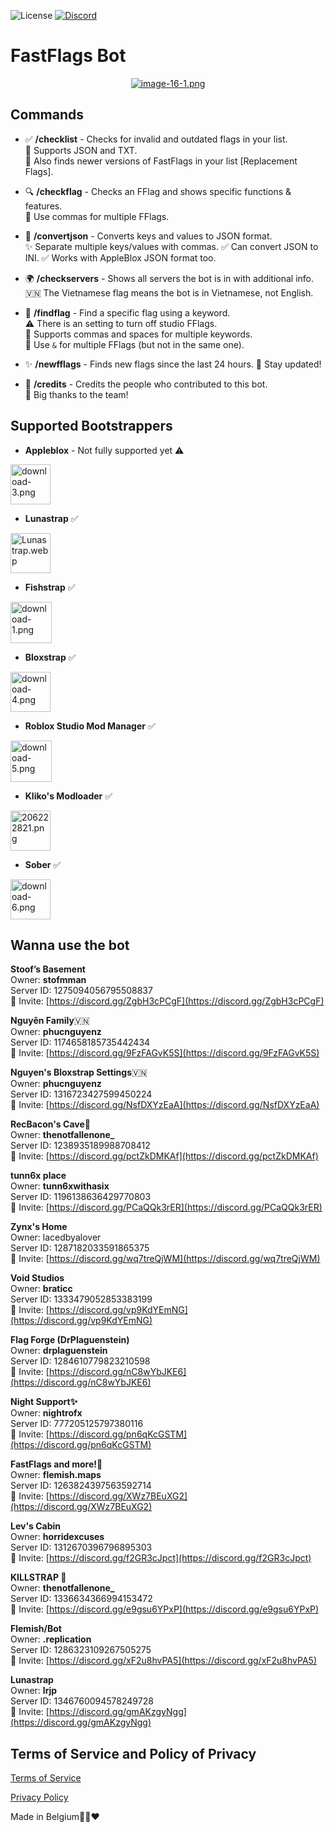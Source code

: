  ![License](https://img.shields.io/badge/License-ARR-blue?style=plastic&labelColor=white) [![Discord](https://img.shields.io/discord/1286323109267505275?style=plastic&logo=discord&label=Discord&labelColor=white&color=blue)](https://discord.gg/xF2u8hvPA5)

# FastFlags Bot

<p align="center">
  <a href="https://postimg.cc/LhP8Qmfj">
    <img src="https://i.postimg.cc/8kKf55zX/image-16-1.png" alt="image-16-1.png">
  </a>
</p>



## Commands

- ✅ **/checklist** - Checks for invalid and outdated flags in your list.  
  📄 Supports JSON and TXT.  
  🔄 Also finds newer versions of FastFlags in your list [Replacement Flags].

- 🔍 **/checkflag** - Checks an FFlag and shows specific functions & features.  
  📝 Use commas for multiple FFlags.

- 🔄 **/convertjson** - Converts keys and values to JSON format.  
  ✨ Separate multiple keys/values with commas.
  ✅ Can convert JSON to INI.
  ✅ Works with AppleBlox JSON format too.



- 🌍 **/checkservers** - Shows all servers the bot is in with additional info.  
  🇻🇳 The Vietnamese flag means the bot is in Vietnamese, not English.

- 🔎 **/findflag** - Find a specific flag using a keyword.  
  ⚠️ There is an setting to turn off studio FFlags.  
  🔢 Supports commas and spaces for multiple keywords.  
  🔗 Use `&` for multiple FFlags (but not in the same one).

- ✨ **/newfflags** - Finds new flags since the last 24 hours.
  🔔 Stay updated!

- 👏 **/credits** - Credits the people who contributed to this bot.  
  🙌 Big thanks to the team!


## Supported Bootstrappers
 
 
 
- **Appleblox** - Not fully supported yet ⚠️  
<a href="https://postimg.cc/YGRhrHNd">
  <img src="https://i.postimg.cc/C5TD4MRp/download-3.png" alt="download-3.png" width="64" height="64">
</a>


- **Lunastrap** ✅  
<a href="https://postimg.cc/F7D5D6Pj">
  <img src="https://i.postimg.cc/cLNx4yw5/Lunastrap.webp" alt="Lunastrap.webp" width="64" height="64">
</a>


- **Fishstrap** ✅  
<a href="https://postimg.cc/62dFRb24">
  <img src="https://i.postimg.cc/xC7QwW95/download-1.png" alt="download-1.png" width="66" height="66">
</a>


- **Bloxstrap** ✅  
<a href="https://postimg.cc/jwVGDY5r">
  <img src="https://i.postimg.cc/wv3Hb6Y3/download-4.png" alt="download-4.png" width="64" height="64">
</a>


- **Roblox Studio Mod Manager** ✅  
<a href="https://postimg.cc/SnR05G5H">
  <img src="https://i.postimg.cc/pLY2mGBV/download-5.png" alt="download-5.png" width="66" height="66">
</a>



- **Kliko's Modloader** ✅  
<a href="https://postimg.cc/3WjHDNmf">
  <img src="https://i.postimg.cc/zD6D6RBN/206222821.png" alt="206222821.png" width="64" height="64">
</a>

  
- **Sober** ✅
<a href="https://postimg.cc/ppYXxksT">
  <img src="https://i.postimg.cc/28gqQKv4/download-6.png" alt="download-6.png" width="64" height="64">
</a>



## Wanna use the bot
**__Stoof’s Basement__**  
Owner: **stofmman**  
Server ID: 1275094056795508837  
🔗 Invite: [https://discord.gg/ZgbH3cPCgF](https://discord.gg/ZgbH3cPCgF)

**__Nguyên Family__**🇻🇳    
Owner: **phucnguyenz**  
Server ID: 1174658185735442434  
🔗 Invite: [https://discord.gg/9FzFAGvK5S](https://discord.gg/9FzFAGvK5S)

**__Nguyen's Bloxstrap Settings__**🇻🇳  
Owner: **phucnguyenz**  
Server ID: 1316723427599450224  
🔗 Invite: [https://discord.gg/NsfDXYzEaA](https://discord.gg/NsfDXYzEaA)

**__RecBacon's Cave💫__**  
Owner: **thenotfallenone_**  
Server ID: 1238935189988708412  
🔗 Invite: [https://discord.gg/pctZkDMKAf](https://discord.gg/pctZkDMKAf)

**__tunn6x place__**  
Owner: **tunn6xwithasix**  
Server ID: 1196138636429770803  
🔗 Invite: [https://discord.gg/PCaQQk3rER](https://discord.gg/PCaQQk3rER)

__Zynx's Home__  
Owner: lacedbyalover  
Server ID: 1287182033591865375  
🔗 Invite: [https://discord.gg/wq7treQjWM](https://discord.gg/wq7treQjWM)

**Void Studios**   
Owner: **braticc**  
Server ID: 1333479052853383199  
🔗 Invite: [https://discord.gg/vp9KdYEmNG](https://discord.gg/vp9KdYEmNG)

**__Flag Forge (DrPlaguenstein)__**  
Owner: **drplaguenstein**  
Server ID: 1284610779823210598  
🔗 Invite: [https://discord.gg/nC8wYbJKE6](https://discord.gg/nC8wYbJKE6)

**__Night Support✨__**  
Owner: **nightrofx**  
Server ID: 777205125797380116  
🔗 Invite: [https://discord.gg/pn6qKcGSTM](https://discord.gg/pn6qKcGSTM)

**__FastFlags and more!🔮__**  
Owner: **flemish.maps**  
Server ID: 1263824397563592714  
🔗 Invite: [https://discord.gg/XWz7BEuXG2](https://discord.gg/XWz7BEuXG2)

**__Lev's Cabin__**  
Owner: **horridexcuses**  
Server ID: 1312670396796895303  
🔗 Invite: [https://discord.gg/f2GR3cJpct](https://discord.gg/f2GR3cJpct)

**__KILLSTRAP 🔪__**  
Owner: **thenotfallenone_**  
Server ID: 1336634366994153472  
🔗 Invite: [https://discord.gg/e9gsu6YPxP](https://discord.gg/e9gsu6YPxP)

**__Flemish/Bot__**  
Owner: **.replication**  
Server ID: 1286323109267505275  
🔗 Invite: [https://discord.gg/xF2u8hvPA5](https://discord.gg/xF2u8hvPA5)

**__Lunastrap__**  
Owner: **lrjp**  
Server ID: 1346760094578249728  
🔗 Invite: [https://discord.gg/gmAKzgyNgg](https://discord.gg/gmAKzgyNgg)


## Terms of Service and Policy of Privacy

[Terms of Service](https://github.com/Fast-Flags/Terms-of-Service/blob/main/TERMS_OF_SERVICE.md)

[Privacy Policy](https://github.com/Fast-Flags/FastFlags/blob/main/PRIVACY_POLICY.md)




Made in Belgium🖤💛❤️
